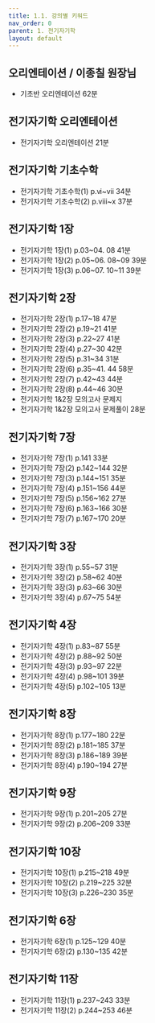 ```yaml
---
title: 1.1. 강의별 키워드
nav_order: 0
parent: 1. 전기자기학
layout: default
---
```


## 오리엔테이션 / 이종칠 원장님
- 기초반 오리엔테이션 62분

## 전기자기학 오리엔테이션
- 전기자기학 오리엔테이션 21분

## 전기자기학 기초수학
- 전기자기학 기초수학(1) p.ⅵ~ⅶ 34분
- 전기자기학 기초수학(2) p.ⅷ~ⅹ 37분

## 전기자기학 1장
- 전기자기학 1장(1) p.03~04. 08 41분
- 전기자기학 1장(2) p.05~06. 08~09 39분
- 전기자기학 1장(3) p.06~07. 10~11 39분

## 전기자기학 2장
- 전기자기학 2장(1) p.17~18 47분
- 전기자기학 2장(2) p.19~21 41분
- 전기자기학 2장(3) p.22~27 41분
- 전기자기학 2장(4) p.27~30 42분
- 전기자기학 2장(5) p.31~34 31분
- 전기자기학 2장(6) p.35~41. 44 58분
- 전기자기학 2장(7) p.42~43 44분
- 전기자기학 2장(8) p.44~46 30분
- 전기자기학 1&2장 모의고사 문제지
- 전기자기학 1&2장 모의고사 문제풀이 28분

## 전기자기학 7장
- 전기자기학 7장(1) p.141 33분
- 전기자기학 7장(2) p.142~144 32분
- 전기자기학 7장(3) p.144~151 35분
- 전기자기학 7장(4) p.151~156 44분
- 전기자기학 7장(5) p.156~162 27분
- 전기자기학 7장(6) p.163~166 30분
- 전기자기학 7장(7) p.167~170 20분

## 전기자기학 3장
- 전기자기학 3장(1) p.55~57 31분
- 전기자기학 3장(2) p.58~62 40분
- 전기자기학 3장(3) p.63~66 30분
- 전기자기학 3장(4) p.67~75 54분

## 전기자기학 4장
- 전기자기학 4장(1) p.83~87 55분
- 전기자기학 4장(2) p.88~92 50분
- 전기자기학 4장(3) p.93~97 22분
- 전기자기학 4장(4) p.98~101 39분
- 전기자기학 4장(5) p.102~105 13분

## 전기자기학 8장
- 전기자기학 8장(1) p.177~180 22분
- 전기자기학 8장(2) p.181~185 37분
- 전기자기학 8장(3) p.186~189 39분
- 전기자기학 8장(4) p.190~194 27분

## 전기자기학 9장
- 전기자기학 9장(1) p.201~205 27분
- 전기자기학 9장(2) p.206~209 33분

## 전기자기학 10장
- 전기자기학 10장(1) p.215~218 49분
- 전기자기학 10장(2) p.219~225 32분
- 전기자기학 10장(3) p.226~230 35분

## 전기자기학 6장
- 전기자기학 6장(1) p.125~129 40분
- 전기자기학 6장(2) p.130~135 42분

## 전기자기학 11장
- 전기자기학 11장(1) p.237~243 33분
- 전기자기학 11장(2) p.244~253 46분
